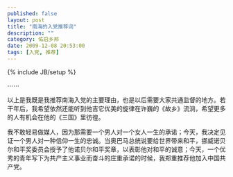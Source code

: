 ```yaml
---
published: false
layout: post
title: "南海的入党推荐词"
description: ""
category: 佑启乡邦
date: 2009-12-08 20:53:00
tags: [入党, 推荐]
---
```

{% include JB/setup %}

⋯⋯

以上是我既是我推荐南海入党的主要理由，也是以后需要大家共通监督的地方。若干年后，我希望依然还能听到他吉它优美的旋律在许巍的《故乡》流淌，希望更多的人有机会在他的《三国》里彷徨。

我不敢轻易做媒人，因为那需要一个男人对一个女人一生的承诺；今天，我决定见证一个男人对一种信仰一生的忠诚。当奥巴马总统说要给世界带来和平，挪威诺贝尔和平奖委员会授予了他诺贝尔和平奖章，以表彰他对和平的诚意；今天，一个优秀的青年写下为共产主义事业而奋斗的庄重承诺的时候，我郑重推荐他加入中国共产党。